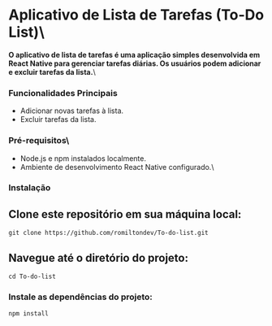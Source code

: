 # Aplicativo de Lista de Tarefas (To-Do List)\
**O aplicativo de lista de tarefas é uma aplicação simples desenvolvida em React Native para gerenciar tarefas diárias.
    Os usuários podem adicionar e excluir tarefas da lista.**\
### Funcionalidades Principais
  - Adicionar novas tarefas à lista.
  - Excluir tarefas da lista.
### Pré-requisitos\
  - Node.js e npm instalados localmente.
  - Ambiente de desenvolvimento React Native configurado.\
### Instalação
 ## Clone este repositório em sua máquina local:
   ```
   git clone https://github.com/romiltondev/To-do-list.git
   ```
  ## Navegue até o diretório do projeto:
    cd To-do-list
### Instale as dependências do projeto:
    npm install
